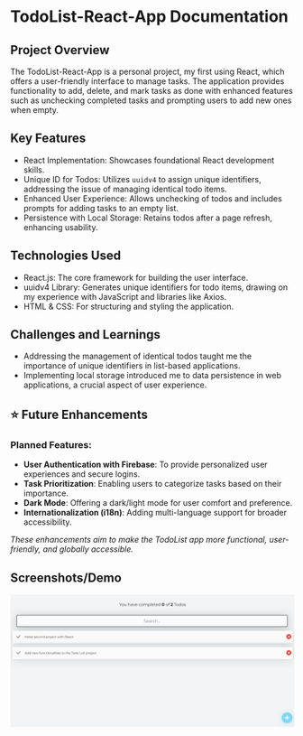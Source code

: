 # TodoList-React-App Documentation

## Project Overview

The TodoList-React-App is a personal project, my first using React, which offers a user-friendly interface to manage tasks. The application provides functionality to add, delete, and mark tasks as done with enhanced features such as unchecking completed tasks and prompting users to add new ones when empty.

## Key Features

- React Implementation: Showcases foundational React development skills.
- Unique ID for Todos: Utilizes `uuidv4` to assign unique identifiers, addressing the issue of managing identical todo items.
- Enhanced User Experience: Allows unchecking of todos and includes prompts for adding tasks to an empty list.
- Persistence with Local Storage: Retains todos after a page refresh, enhancing usability.

## Technologies Used

- React.js: The core framework for building the user interface.
- uuidv4 Library: Generates unique identifiers for todo items, drawing on my experience with JavaScript and libraries like Axios.
- HTML & CSS: For structuring and styling the application.

## Challenges and Learnings

- Addressing the management of identical todos taught me the importance of unique identifiers in list-based applications.
- Implementing local storage introduced me to data persistence in web applications, a crucial aspect of user experience.

## :star: Future Enhancements

### Planned Features:

- **User Authentication with Firebase**: To provide personalized user experiences and secure logins.
- **Task Prioritization**: Enabling users to categorize tasks based on their importance.
- **Dark Mode**: Offering a dark/light mode for user comfort and preference.
- **Internationalization (i18n)**: Adding multi-language support for broader accessibility.

_These enhancements aim to make the TodoList app more functional, user-friendly, and globally accessible._

## Screenshots/Demo

![TodoList-React-App Interface](./src/assets/todoListImg.png)


